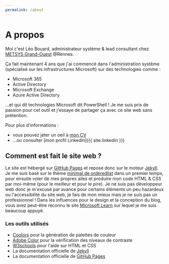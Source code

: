 ```yaml
---
permalink: /about
---
```


# A propos

Moi c'est Léo Bouard, administrateur système & lead consultant chez [METSYS Grand-Ouest](https://www.metsys.fr/) @Rennes.

Ça fait maintenant 4 ans que j'ai commencé dans l'administration système (spécialisé sur les infrastructures Microsoft) sur des technologies comme :

- Microsoft 365
- Active Directory
- Microsoft Exchange
- Azure Active Directory

...et qui dit technologies Microsoft dit PowerShell ! Je me suis pris de passion pour cet outil et j'essaye de partager ça avec ce site web sans prétention.

Pour plus d'informations :

- vous pouvez jeter un oeil à [mon CV](/cv)
- ...ou consulter [mon profil LinkedIn]({{ site.linkedin }})

## Comment est fait le site web ?

Le site est hébergé sur [GitHub Pages](https://pages.github.com/) et repose donc sur le moteur [Jekyll](https://jekyllrb.com/). Je me suis basé sur le thème [minimal de orderedlist](https://github.com/orderedlist/minimal/) dans un premier temps, pour ensuite voler de mes propres ailes et produire mon code HTML & CSS par moi-même (pour le meilleur et pour le pire). Je ne suis pas développeur web donc je m'excuse par avance pour certains éléments un peu hazardeux ou l'accessibilité du site web, je fais de mon mieux mais je ne suis pas un professionnel ! Dans les influences pour le design et la conception du blog, vous avez peut-être reconnu le site [Microsoft Learn](https://learn.microsoft.com) sur lequel je me suis beaucoup appuyé.

### Les outils utilisés

- [Coolors](https://coolors.co/generate) pour la génération de palettes de couleur
- [Adobe Color](https://color.adobe.com/fr/create/color-contrast-analyzer) pour la vérification des niveaux de contraste
- [W3schools](https://www.w3schools.com/) pour l'aide sur HTML et CSS
- La documentation officielle de [Jekyll](https://jekyllrb.com/docs/)
- La documentation officielle de [GitHub Pages](https://docs.github.com/en/pages)